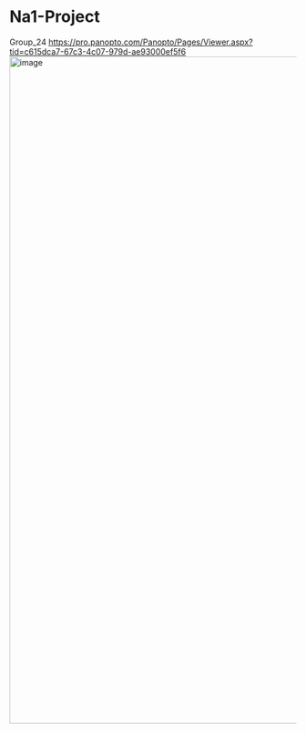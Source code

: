# Na1-Project
Group_24
https://pro.panopto.com/Panopto/Pages/Viewer.aspx?tid=c615dca7-67c3-4c07-979d-ae93000ef5f6
<img width="1172" alt="image" src="https://user-images.githubusercontent.com/91342852/208263363-6202ee3e-3281-49d3-97b9-f65a25f57c4d.png">
